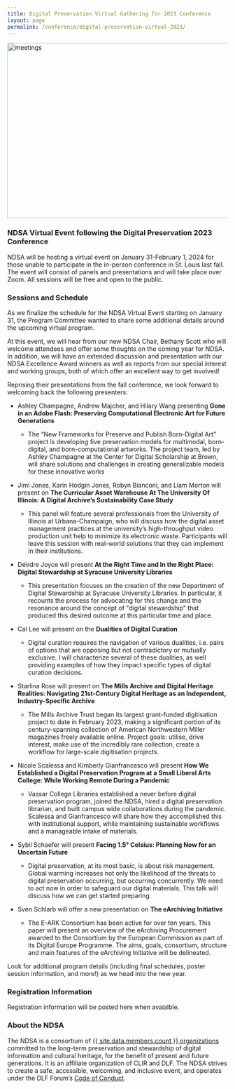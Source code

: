 ```yaml
---
title: Digital Preservation Virtual Gathering for 2023 Conference
layout: page
permalink: /conference/digital-preservation-virtual-2023/
---
```

<img alt="meetings" width="820" height="400" class="center" src='{{ "/images/conferences/DigiPres-2023_820x400_virtual.jpg"  | prepend: site.baseurl }}'>
<!--<img alt="meetings" width="820" height="400" class="center" src='{{ "/images/conferences/DigiPres2023.png"  | prepend: site.baseurl }}'>-->


### NDSA Virtual Event following the Digital Preservation 2023 Conference
NDSA will be hosting a virtual event on January 31-February 1, 2024 for those unable to participate in the in-person conference in St. Louis last fall. The event will consist of panels and presentations and will take place over Zoom. All sessions will be free and open to the public. 



### Sessions and Schedule 
As we finalize the schedule for the NDSA Virtual Event starting on January 31, the Program Committee wanted to share some additional details around the upcoming virtual program.

At this event, we will hear from our new NDSA Chair, Bethany Scott who will welcome attendees and offer some thoughts on the coming year for NDSA. In addition, we will have an extended discussion and presentation with our NDSA Excellence Award winners as well as reports from our special interest and working groups, both of which offer an excellent way to get involved!

Reprising their presentations from the fall conference, we look forward to welcoming back the following presenters: 

- Ashley Champagne, Andrew Majcher, and Hilary Wang presenting **Gone in an Adobe Flash: Preserving Computational Electronic Art for Future Generations**
  - The “New Frameworks for Preserve and Publish Born-Digital Art” project is developing five preservation models for multimodal, born-digital, and born-computational artworks. The project team, led by Ashley Champagne at the Center for Digital Scholarship at Brown, will share solutions and challenges in creating generalizable models for these innovative works

- Jimi Jones, Karin Hodgin Jones, Robyn Bianconi, and Liam Morton will present on **The Curricular Asset Warehouse At The University Of Illinois: A Digital Archive’s Sustainability Case Study**
  - This panel will feature several professionals from the University of Illinois at Urbana-Champaign, who will discuss how the digital asset management practices at the university’s high-throughput video production unit help to minimize its electronic waste. Participants will leave this session with real-world solutions that they can implement in their institutions.

- Déirdre Joyce will present **At the Right Time and In the Right Place: Digital Stewardship at Syracuse University Libraries**
  - This presentation focuses on the creation of the new Department of Digital Stewardship at Syracuse University Libraries. In particular, it recounts the process for advocating for this change and the resonance around the concept of "digital stewardship" that produced this desired outcome at this particular time and place.

- Cal Lee will present on the **Dualities of Digital Curation**
  - Digital curation requires the navigation of various dualities, i.e. pairs of options that are opposing but not contradictory or mutually exclusive. I will characterize several of these dualities, as well providing examples of how they impact specific types of digital curation decisions.

- Starlina Rose will present on **The Mills Archive and Digital Heritage Realities: Navigating 21st-Century Digital Heritage as an Independent, Industry-Specific Archive** 
  - The Mills Archive Trust began its largest grant-funded digitisation project to date in February 2023, making a significant portion of its century-spanning collection of American Northwestern Miller magazines freely available online. Project goals: utilise, drive interest, make use of the incredibly rare collection, create a workflow for large-scale digitisation projects.

- Nicole Scalessa and Kimberly Gianfrancesco will present **How We Established a Digital Preservation Program at a Small Liberal Arts College: While Working Remote During a Pandemic**
  - Vassar College Libraries established a never before digital preservation program, joined the NDSA, hired a digital preservation librarian, and built campus wide collaborations during the pandemic. Scalessa and Gianfrancesco will share how they accomplished this with institutional support, while maintaining sustainable workflows and a manageable intake of materials.

- Sybil Schaefer will present **Facing 1.5° Celsius: Planning Now for an Uncertain Future**
  - Digital preservation, at its most basic, is about risk management. Global warming increases not only the likelihood of the threats to digital preservation occurring, but occurring concurrently. We need to act now in order to safeguard our digital materials. This talk will discuss how we can get started preparing.

- Sven Schlarb will offer a new presentation on **The eArchiving Initiative**
  - The E-ARK Consortium has been active for over ten years. This paper will present an overview of the eArchiving Procurement awarded to the Consortium by the European Commission as part of its Digital Europe Programme. The aims, goals, consortium, structure and main features of the eArchiving Initiative will be delineated.

Look for additional program details (including final schedules, poster session information, and more!) as we head into the new year.


<!--**All sessions will occur on Thursday, February 23, 2023**
-->

### Registration Information<!--[Registration Link](https://events.zoom.us/ev/AkRIWrI1hxzkNRZhgdWUTpgF3ZWKY91mj_YQBfnxi2g8Rq6Nxzau~AggLXsr32QYFjq8BlYLZ5I06Dg)-->
Registration information will be posted here when avaialble.  
<!-- Please join us by [registering](https://events.zoom.us/ev/AkRIWrI1hxzkNRZhgdWUTpgF3ZWKY91mj_YQBfnxi2g8Rq6Nxzau~AggLXsr32QYFjq8BlYLZ5I06Dg) using your email or zoom account.  -->





<!--#### Related Events
CLIR will also host virtual presentations in April; more information about that program can be found on [the DLF Forum Virtual Sessions web page](https://www.diglib.org/dlf-events/dlf-forum-virtual-event-sessions/).-->


### About the NDSA
The NDSA is a consortium of [{{ site.data.members.count }} organizations](/membership/members/) committed to the long-term preservation and stewardship of digital information and cultural heritage, for the benefit of present and future generations. It is an affiliate organization of CLIR and DLF. The NDSA strives to create a safe, accessible, welcoming, and inclusive event, and operates under the DLF Forum’s [Code of Conduct](https://www.diglib.org/code).




<!--## Questions?
Feel free to reach out to ndsa-digipres@lists.clir.org and someone will get back to you as soon as possible.-->
